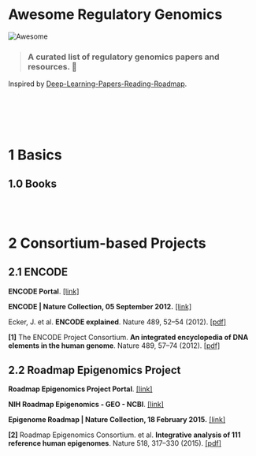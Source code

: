 # Awesome Regulatory Genomics
![Awesome](https://cdn.rawgit.com/sindresorhus/awesome/d7305f38d29fed78fa85652e3a63e154dd8e8829/media/badge.svg)

> ### A curated list of regulatory genomics papers and resources. :tada:
Inspired by [Deep-Learning-Papers-Reading-Roadmap](https://github.com/floodsung/Deep-Learning-Papers-Reading-Roadmap/).

<br><br>
------------------------------------------------------------

# 1 Basics

## 1.0 Books


<br><br>
# 2 Consortium-based Projects

## 2.1 ENCODE

**ENCODE Portal**. [[link]](https://www.encodeproject.org/)

**ENCODE | Nature Collection, 05 September 2012.** [[link]](https://www.nature.com/collections/aghcdefffg)

Ecker, J. et al. **ENCODE explained**. Nature 489, 52–54 (2012). [[pdf]](https://www.nature.com/articles/489052a.pdf)

**[1]** The ENCODE Project Consortium. **An integrated encyclopedia of DNA elements in the human genome**. Nature 489, 57–74 (2012). [[pdf]](https://www.nature.com/articles/nature11247.pdf)


## 2.2 Roadmap Epigenomics Project

**Roadmap Epigenomics Project Portal**. [[link]](https://egg2.wustl.edu/roadmap/web_portal/)

**NIH Roadmap Epigenomics - GEO - NCBI**. [[link]](https://www.ncbi.nlm.nih.gov/geo/roadmap/epigenomics/)

**Epigenome Roadmap | Nature Collection, 18 February 2015.** [[link]](https://www.nature.com/collections/vbqgtr)

**[2]** Roadmap Epigenomics Consortium. et al. **Integrative analysis of 111 reference human epigenomes**. Nature 518, 317–330 (2015). [[pdf]](https://www.nature.com/articles/nature14248.pdf)


